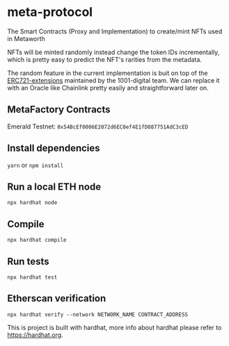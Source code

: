 # meta-protocol

The Smart Contracts (Proxy and Implementation) to create/mint NFTs used in Metaworth

NFTs will be minted randomly instead change the token IDs incrementally, which is pretty easy to predict the NFT's rarities from the metadata.

The random feature in the current implementation is buit on top of the [ERC721-extensions](https://github.com/1001-digital/erc721-extensions) maintained by the 1001-digital team. We can replace it with an Oracle like Chainlink pretty easily and straightforward later on.

## MetaFactory Contracts

Emerald Testnet: `0x54BcEf0006E2072d6EC0ef4E1fD087751AdC3cED`

## Install dependencies

`yarn` or `npm install`

## Run a local ETH node

`npx hardhat node`

## Compile

`npx hardhat compile`

## Run tests

`npx hardhat test`

## Etherscan verification

`npx hardhat verify --network NETWORK_NAME CONTRACT_ADDRESS`


This is project is built with hardhat, more info about hardhat please refer to https://hardhat.org.
